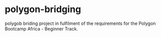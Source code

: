 # polygon-bridging
polygob briding project in fulfilment of the requirements for the Polygon Bootcamp Africa - Beginner Track.
